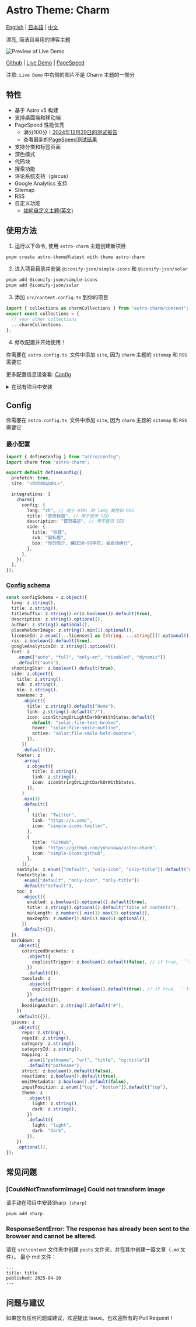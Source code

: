 # Astro Theme: Charm

[English](./README.md) | [日本語](./README-ja.md) | [中文](./README-zh-cn.md)


漂亮, 简洁且易用的博客主题

![Preview of Live Demo](docs/Charm-Theme-Preview-20250211.png "Charm-Theme-Preview-20250211")

[Github](https://github.com/yuhanawa/astro-charm) | [Live Demo](https://astro-charm.vercel.app/) | [PageSpeed](https://pagespeed.web.dev/analysis?url=https%3A%2F%2Fastro-charm.vercel.app%2F)

注意: `Live Demo` 中右侧的图片不是 Charm 主题的一部分

## 特性

- 基于 Astro v5 构建
- 支持桌面端和移动端
- PageSpeed 性能优秀
  - 满分100分！[2024年12月29日的测试报告](https://pagespeed.web.dev/analysis/https-astro-charm-vercel-app/g1cxq98foh)
  - 查看最新的[PageSpeed测试结果](https://pagespeed.web.dev/analysis?url=https%3A%2F%2Fastro-charm.vercel.app%2F)
- 支持分类和标签页面
- 深色模式
- 代码块
- 搜索功能
- 评论系统支持（giscus）
- Google Analytics 支持
- Sitemap
- RSS
- 自定义功能
  - [如何自定义主题(英文)](https://astro-charm.vercel.app/posts/custom)

## 使用方法

1. 运行以下命令, 使用 `astro-charm` 主题创建新项目

```bash
pnpm create astro-theme@latest with-theme astro-charm
```

2. 进入项目目录并安装 `@iconify-json/simple-icons` 和 `@iconify-json/solar`

```bash
pnpm add @iconify-json/simple-icons
pnpm add @iconify-json/solar
```

3. 添加 `src/content.config.ts` 到你的项目

```ts
import { collections as charmCollections } from "astro-charm/content";
export const collections = {
  // your other collections
  ...charmCollections,
};
```

4. 修改配置并开始使用！

你需要在 `astro.config.ts `文件中添加 `site`, 因为 `charm` 主题的 `sitemap` 和 `RSS` 需要它

更多配置信息请查看: [Config](#config)

<details>
  <summary>在现有项目中安装</summary>

1. 在你的项目中安装 `astro-charm`, `@iconify-json/simple-icons` 和 `@iconify-json/solar`:

```bash
pnpm astro add astro-charm
pnpm add @iconify-json/simple-icons
pnpm add @iconify-json/solar
```

2. 修改 `src/content.config.ts` 文件:

```ts
import { collections as charmCollections } from "astro-charm/content";
export const collections = {
  // your other collections
  ...charmCollections,
};
```

3. 修改 `astro.config.ts` 文件, 你可以使用以下命令进行修改:

```bash
pnpm create astro-theme@latest init astro-charm
```

或者手动修改:

```ts
import { defineConfig } from "astro/config";
import charm from "astro-charm";

export default defineConfig({
  prefetch: true,
  site: "<你的网站URL>",

  integrations: [
    charm({
      config: {
        lang: "zh", // 用于 HTML 的 lang 属性和 RSS
        title: "首页标题", // 用于首页 SEO
        description: "首页描述", // 用于首页 SEO
        side: {
          title: "标题",
          sub: "副标题",
          bio: "你的简介, 建议50~90字符, 会自动换行",
        },
        // more config
      },
    }),
  ],
});
```

</details>

## Config

你需要在 `astro.config.ts `文件中添加 `site`, 因为 `charm` 主题的 `sitemap` 和 `RSS` 需要它

### 最小配置

```ts
import { defineConfig } from "astro/config";
import charm from "astro-charm";

export default defineConfig({
  prefetch: true,
  site: "<你的网站URL>",

  integrations: [
    charm({
      config: {
        lang: "zh", // 用于 HTML 的 lang 属性和 RSS
        title: "首页标题", // 用于首页 SEO
        description: "首页描述", // 用于首页 SEO
        side: {
          title: "标题",
          sub: "副标题",
          bio: "你的简介, 建议50~90字符, 会自动换行",
        },
      },
    }),
  ],
});
```

### [Config schema](https://github.com/Yuhanawa/astro-charm/blob/main/package/index.ts#L59-L161)

```ts
const configSchema = z.object({
  lang: z.string(),
  title: z.string(),
  titleSuffix: z.string().or(z.boolean()).default(true),
  description: z.string().optional(),
  author: z.string().optional(),
  placeholderImage: z.string().min(1).optional(),
  licenseId: z.enum([...licenses] as [string, ...string[]]).optional(),
  rss: z.boolean().default(true),
  googleAnalyticsId: z.string().optional(),
  font: z
    .enum(["auto", "full", "only-en", "disabled", "dynamic"])
    .default("auto"),
  shootingStar: z.boolean().default(true),
  side: z.object({
    title: z.string(),
    sub: z.string(),
    bio: z.string(),
    navHome: z
      .object({
        title: z.string().default("Home"),
        link: z.string().default("/"),
        icon: iconStringOrLightDarkOrWithStates.default({
          default: "solar:file-text-broken",
          hover: "solar:file-smile-outline",
          active: "solar:file-smile-bold-duotone",
        }),
      })
      .default({}),
    footer: z
      .array(
        z.object({
          title: z.string(),
          link: z.string(),
          icon: iconStringOrLightDarkOrWithStates,
        }),
      )
      .min(1)
      .default([
        {
          title: "Twitter",
          link: "https://x.com/",
          icon: "simple-icons:twitter",
        },
        {
          title: "GitHub",
          link: "https://github.com/yuhanawa/astro-charm",
          icon: "simple-icons:github",
        },
      ]),
    navStyle: z.enum(["default", "only-icon", "only-title"]).default("default"),
    footerStyle: z
      .enum(["default", "only-icon", "only-title"])
      .default("default"),
    toc: z
      .object({
        enabled: z.boolean().optional().default(true),
        title: z.string().optional().default("Table of contents"),
        minLength: z.number().min(1).max(3).optional(),
        maxDepth: z.number().min(1).max(6).optional(),
      })
      .default({}),
  }),
  markdown: z
    .object({
      colorizedBrackets: z
        .object({
          explicitTrigger: z.boolean().default(false), // if true, ```ts colorize-brackets
        })
        .default({}),
      twoslash: z
        .object({
          explicitTrigger: z.boolean().default(true), // if true, ```ts twoslash
        })
        .default({}),
      headingAnchor: z.string().default("#"),
    })
    .default({}),
  giscus: z
    .object({
      repo: z.string(),
      repoId: z.string(),
      category: z.string(),
      categoryId: z.string(),
      mapping: z
        .enum(["pathname", "url", "title", "og:title"])
        .default("pathname"),
      strict: z.boolean().default(false),
      reactions: z.boolean().default(true),
      emitMetadata: z.boolean().default(false),
      inputPosition: z.enum(["top", "bottom"]).default("top"),
      theme: z
        .object({
          light: z.string(),
          dark: z.string(),
        })
        .default({
          light: "light",
          dark: "dark",
        }),
    })
    .optional(),
});
```

## 常见问题

### [CouldNotTransformImage] Could not transform image

请手动在项目中安装Sharp（`sharp`）

```bash
pnpm add sharp
```


### ResponseSentError: The response has already been sent to the browser and cannot be altered.

请在 `src\content` 文件夹中创建 `posts` 文件夹，并在其中创建一篇文章（`.md` 文件）。
最小 md 文件：

```
---
title: title
published: 2025-04-10
---

```


## 问题与建议

如果您有任何问题或建议，欢迎提出 Issue。也欢迎所有的 Pull Request！
